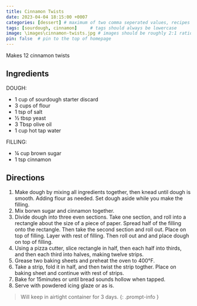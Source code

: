 ```yaml
---
title: Cinnamon Twists
date: 2023-04-04 18:15:00 +0007 
categories: [dessert] # maximum of two comma seperated values, recipes are organized in folders based on the category
tags: [sourdough, cinnamon]     # tags should always be lowercase
image: \images\cinnamon-twists.jpg # images should be roughly 2:1 ratio
pin: false  # pin to the top of homepage
---
```


Makes 12 cinnamon twists

## Ingredients

DOUGH:
* 1 cup of sourdough starter discard
* 3 cups of flour
* 1 tsp of salt
* &frac12; tbsp yeast
* 3 Tbsp olive oil
* 1 cup hot tap water

FILLING:
* &frac14; cup brown sugar
* 1 tsp cinnamon


## Directions

1. Make dough by mixing all ingredients together, then knead until dough is smooth. Adding flour as needed. Set dough aside while you make the filling.
2. Mix borwn sugar and cinnamon together.
3. Divide dough into three even sections. Take one section, and roll into a rectangle about the size of a piece of paper. Spread half of the filling onto the rectangle. Then take the second section and roll out. Place on top of filling. Layer with rest of filling. Then roll out and and place dough on top of filling.
4. Using a pizza cutter, slice rectangle in half, then each half into thirds, and then each third into halves, making twelve strips.
5. Grease two baking sheets and preheat the oven to 400&deg;F.
6. Take a strip, fold it in half, and then twist the strip togther. Place on baking sheet and continue with rest of strips.
7. Bake for 15minutes or until bread sounds hollow when tapped.
8. Serve with powdered icing glaze or as is.

> Will keep in airtight container for 3 days.
{: .prompt-info }

